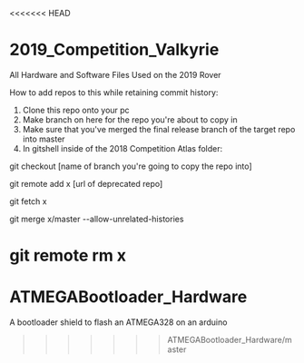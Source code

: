 <<<<<<< HEAD
# 2019_Competition_Valkyrie
All Hardware and Software Files Used on the 2019 Rover 

How to add repos to this while retaining commit history:

1. Clone this repo onto your pc
2. Make branch on here for the repo you're about to copy in
3. Make sure that you've merged the final release branch of the target repo into master
4. In gitshell inside of the 2018 Competition Atlas folder:

git checkout [name of branch you're going to copy the repo into]

git remote add x [url of deprecated repo]

git fetch x

git merge x/master --allow-unrelated-histories

git remote rm x
=======
# ATMEGABootloader_Hardware
A bootloader shield to flash an ATMEGA328 on an arduino
>>>>>>> ATMEGABootloader_Hardware/master

